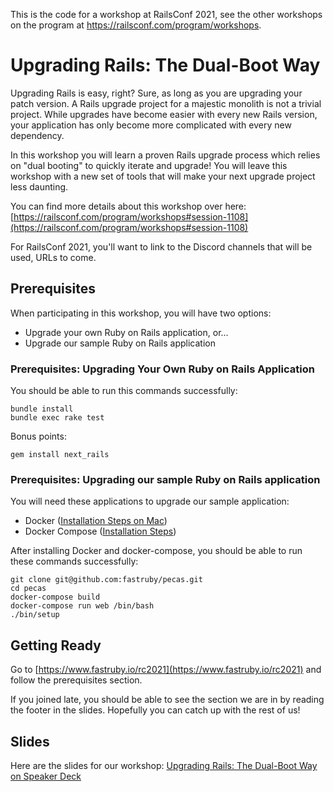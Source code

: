 This is the code for a workshop at RailsConf 2021, see the other workshops on
the program at https://railsconf.com/program/workshops.

# Upgrading Rails: The Dual-Boot Way

Upgrading Rails is easy, right? Sure, as long as you are upgrading your patch
version. A Rails upgrade project for a majestic monolith is not a trivial
project. While upgrades have become easier with every new Rails version, your
application has only become more complicated with every new dependency.

In this workshop you will learn a proven Rails upgrade process which relies
on "dual booting" to quickly iterate and upgrade! You will leave this workshop
with a new set of tools that will make your next upgrade project less daunting.

You can find more details about this workshop over here:
[https://railsconf.com/program/workshops#session-1108](https://railsconf.com/program/workshops#session-1108)

For RailsConf 2021, you'll want to link to the Discord channels that will be used, URLs to come.

## Prerequisites

When participating in this workshop, you will have two options:

- Upgrade your own Ruby on Rails application, or...
- Upgrade our sample Ruby on Rails application

### Prerequisites: Upgrading Your Own Ruby on Rails Application

You should be able to run this commands successfully:

```
bundle install
bundle exec rake test
```

Bonus points:

```
gem install next_rails
```

### Prerequisites: Upgrading our sample Ruby on Rails application

You will need these applications to upgrade our sample application:

- Docker ([Installation Steps on Mac](https://docs.docker.com/docker-for-mac/install/))
- Docker Compose ([Installation Steps](https://docs.docker.com/compose/install/))

After installing Docker and docker-compose, you should be able to run these
commands successfully:

```
git clone git@github.com:fastruby/pecas.git
cd pecas
docker-compose build
docker-compose run web /bin/bash
./bin/setup
```

## Getting Ready

Go to [https://www.fastruby.io/rc2021](https://www.fastruby.io/rc2021)
and follow the prerequisites section.

If you joined late, you should be able to see the section we are in by reading
the footer in the slides. Hopefully you can catch up with the rest of us!

## Slides

Here are the slides for our workshop: [Upgrading Rails: The Dual-Boot Way on Speaker Deck](https://speakerdeck.com/etagwerker/upgrading-rails-the-dual-boot-way)

